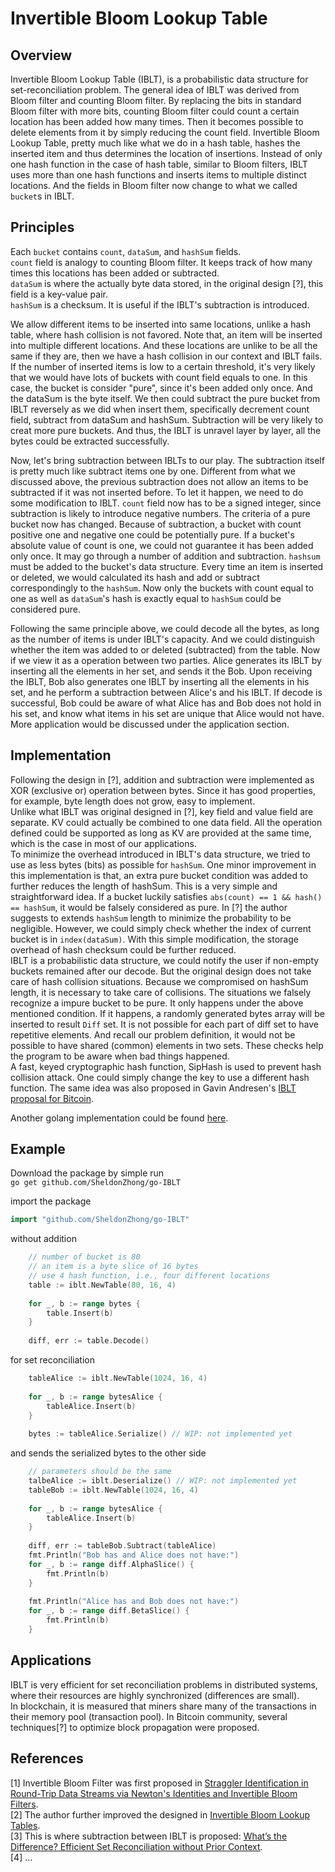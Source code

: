 # Invertible Bloom Lookup Table

## Overview

Invertible Bloom Lookup Table (IBLT), is a probabilistic data structure for set-reconciliation problem. The general idea of IBLT was derived from Bloom filter and counting Bloom filter. By replacing the bits in standard Bloom filter with more bits, counting Bloom filter could count a certain location has been added how many times. Then it becomes possible to delete elements from it by simply reducing the count field. Invertible Bloom Lookup Table, pretty much like what we do in a hash table, hashes the inserted item and thus determines the location of insertions. Instead of only one hash function in the case of hash table, similar to Bloom filters, IBLT uses more than one hash functions and inserts items to multiple distinct locations. And the fields in Bloom filter now change to what we called `bucket`s in IBLT. 

## Principles

Each `bucket` contains `count`, `dataSum`, and `hashSum` fields.  
`count` field is analogy to counting Bloom filter. It keeps track of how many times this locations has been added or subtracted.  
`dataSum` is where the actually byte data stored, in the original design [?], this field is a key-value pair.  
`hashSum` is a checksum. It is useful if the IBLT's subtraction is introduced.

We allow different items to be inserted into same locations, unlike a hash table, where hash collision is not favored. Note that, an item will be inserted into multiple different locations. And these locations are unlike to be all the same if they are, then we have a hash collision in our context and IBLT fails. If the number of inserted items is low to a certain threshold, it's very likely that we would have lots of buckets with count field equals to one. In this case, the bucket is consider "pure", since it's been added only once. And the dataSum is the byte itself. We then could subtract the pure bucket from IBLT reversely as we did when insert them, specifically decrement count field, subtract from dataSum and hashSum. Subtraction will be very likely to creat more pure buckets. And thus, the IBLT is unravel layer by layer, all the bytes could be extracted successfully. 

Now, let's bring subtraction between IBLTs to our play. The subtraction itself is pretty much like subtract items one by one. Different from what we discussed above, the previous subtraction does not allow an items to be subtracted if it was not inserted before. To let it happen, we need to do some modification to IBLT. `count` field now has to be a signed integer, since subtraction is likely to introduce negative numbers. The criteria of a pure bucket now has changed. Because of subtraction, a bucket with count positive one and negative one could be potentially pure. If a bucket's absolute value of count is one, we could not guarantee it has been added only once. It may go through a number of addition and subtraction. `hashsum` must be added to the bucket's data structure. Every time an item is inserted or deleted, we would calculated its hash and add or subtract correspondingly to the `hashSum`. Now only the buckets with count equal to one as well as `dataSum`'s hash is exactly equal to `hashSum` could be considered pure. 

Following the same principle above, we could decode all the bytes, as long as the number of items is under IBLT's capacity. And we could distinguish whether the item was added to or deleted (subtracted) from the table. Now if we view it as a operation between two parties. Alice generates its IBLT by inserting all the elements in her set, and sends it the Bob. Upon receiving the IBLT, Bob also generates one IBLT by inserting all the elements in his set, and he perform a subtraction between Alice's and his IBLT. If decode is successful, Bob could be aware of what Alice has and Bob does not hold in his set, and know what items in his set are unique that Alice would not have. More application would be discussed under the application section.  

## Implementation

Following the design in [?], addition and subtraction were implemented as XOR (exclusive or) operation between bytes. Since it has good properties, for example, byte length does not grow, easy to implement.  
Unlike what IBLT was original designed in [?], key field and value field are separate. KV could actually be combined to one data field. All the operation defined could be supported as long as KV are provided at the same time, which is the case in most of our applications.  
To minimize the overhead introduced in IBLT's data structure, we tried to use as less bytes (bits) as possible for `hashSum`. One minor improvement in this implementation is that, an extra pure bucket condition was added to further reduces the length of hashSum. This is a very simple and straightforward idea. If a bucket luckily satisfies `abs(count) == 1 && hash() == hashSum`, it would be falsely considered as pure. In [?] the author suggests to extends `hashSum` length to minimize the probability to be negligible. However, we could simply check whether the index of current bucket is in `index(dataSum)`. With this simple modification, the storage overhead of hash checksum could be further reduced.  
IBLT is a probabilistic data structure, we could notify the user if non-empty buckets remained after our decode. But the original design does not take care of hash collision situations. Because we compromised on hashSum length, it is necessary to take care of collisions. The situations we falsely recognize a impure bucket to be pure. It only happens under the above mentioned condition. If it happens, a randomly generated bytes array will be inserted to result `Diff` set. It is not possible for each part of diff set to have repetitive elements. And recall our problem definition, it would not be possible to have shared (common) elements in two sets. These checks help the program to be aware when bad things happened.  
A fast, keyed cryptographic hash function, SipHash is used to prevent hash collision attack. One could simply change the key to use a different hash function. The same idea was also proposed in Gavin Andresen's [IBLT proposal for Bitcoin](https://gist.github.com/gavinandresen/e20c3b5a1d4b97f79ac2#encoding-transaction-data-in-the-iblt).  

Another golang implementation could be found [here](https://github.com/sasha-s/go-IBLT).

## Example

Download the package by simple run  
`go get github.com/SheldonZhong/go-IBLT`

import the package
```go
import "github.com/SheldonZhong/go-IBLT"
````

without addition 
```go
    // number of bucket is 80
    // an item is a byte slice of 16 bytes
    // use 4 hash function, i.e., four different locations
    table := iblt.NewTable(80, 16, 4)
    
    for _, b := range bytes {
    	table.Insert(b)
    }
    
    diff, err := table.Decode()
```

for set reconciliation
```go
    tableAlice := iblt.NewTable(1024, 16, 4)
    
    for _, b := range bytesAlice {
    	tableAlice.Insert(b)
    }
    
    bytes := tableAlice.Serialize() // WIP: not implemented yet
```
and sends the serialized bytes to the other side
```go
    // parameters should be the same
    talbeAlice := iblt.Deserialize() // WIP: not implemented yet
    tableBob := iblt.NewTable(1024, 16, 4)
    
    for _, b := range bytesAlice {
    	tableAlice.Insert(b)
    }
    
    diff, err := tableBob.Subtract(tableAlice)
    fmt.Println("Bob has and Alice does not have:")
    for _, b := range diff.AlphaSlice() {
    	fmt.Println(b)
    }
    
    fmt.Println("Alice has and Bob does not have:")
    for _, b := range diff.BetaSlice() {
        fmt.Println(b)
    }
```
## Applications

IBLT is very efficient for set reconciliation problems in distributed systems, where their resources are highly synchronized (differences are small).  
In blockchain, it is measured that miners share many of the transactions in their memory pool (transaction pool). In Bitcoin community, several techniques[?] to optimize block propagation were proposed. 

## References

[1] Invertible Bloom Filter was first proposed in [Straggler Identification in Round-Trip Data Streams via Newton's Identities and Invertible Bloom Filters](https://arxiv.org/abs/0704.3313).  
[2] The author further improved the designed in [Invertible Bloom Lookup Tables](https://arxiv.org/abs/1101.2245).  
[3] This is where subtraction between IBLT is proposed: [What’s the Difference? Efficient Set Reconciliation without Prior Context](https://www.ics.uci.edu/~eppstein/pubs/EppGooUye-SIGCOMM-11.pdf).  
[4] ...
